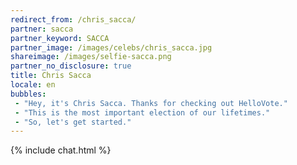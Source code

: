 ```yaml
---
redirect_from: /chris_sacca/
partner: sacca
partner_keyword: SACCA
partner_image: /images/celebs/chris_sacca.jpg
shareimage: /images/selfie-sacca.png
partner_no_disclosure: true
title: Chris Sacca
locale: en
bubbles:
 - "Hey, it's Chris Sacca. Thanks for checking out HelloVote."
 - "This is the most important election of our lifetimes."
 - "So, let's get started."
---
```

{% include chat.html %}